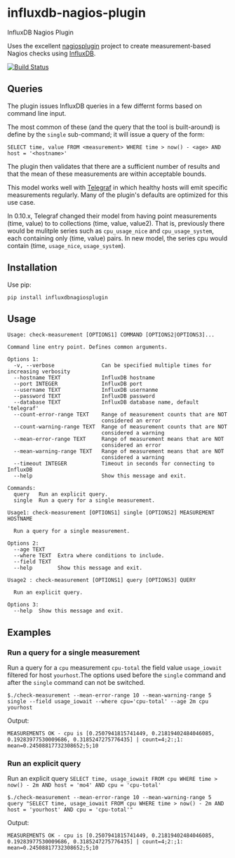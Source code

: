 # influxdb-nagios-plugin

InfluxDB Nagios Plugin

Uses the excellent [nagiosplugin](https://pythonhosted.org/nagiosplugin/) project to create
measurement-based Nagios checks using [InfluxDB](https://influxdb.com/).

[![Build Status](https://travis-ci.org/locationlabs/influxdb-nagios-plugin.png)](https://travis-ci.org/locationlabs/influxdb-nagios-plugin)

## Queries

The plugin issues InfluxDB queries in a few differnt forms based on command line input.

The most common of these (and the query that the tool is built-around) is define by the
`single` sub-command; it will issue a query of the form:

    SELECT time, value FROM <measurement> WHERE time > now() - <age> AND host = '<hostname>'

The plugin then validates that there are a sufficient number of results and that the mean of
these measurements are within acceptable bounds.

This model works well with [Telegraf](https://github.com/influxdb/telegraf) in which healthy
hosts will emit specific measurements regularly. Many of the plugin's defaults are optimized
for this use case.

In 0.10.x, Telegraf changed their model from having point measurements (time, value) to
to collections (time, value, value2).  That is, previously there would be mulitple series such as
`cpu_usage_nice` and `cpu_usage_system`, each containing only (time, value) pairs.  In new
model, the series cpu would contain (time, `usage_nice`, `usage_system`).

## Installation

Use pip:

    pip install influxdbnagiosplugin


## Usage

	Usage: check-measurement [OPTIONS1] COMMAND [OPTIONS2|OPTIONS3]...
	
	Command line entry point. Defines common arguments.
	
	Options 1:
	  -v, --verbose               Can be specified multiple times for increasing verbosity
	  --hostname TEXT             InfluxDB hostname
	  --port INTEGER              InfluxDB port
	  --username TEXT             InfluxDB usernanme
	  --password TEXT             InfluxDB password
	  --database TEXT             InfluxDB database name, default 'telegraf'
	  --count-error-range TEXT    Range of measurement counts that are NOT
								  considered an error
	  --count-warning-range TEXT  Range of measurement counts that are NOT
								  considered a warning
	  --mean-error-range TEXT     Range of measurement means that are NOT
								  considered an error
	  --mean-warning-range TEXT   Range of measurement means that are NOT
								  considered a warning
	  --timeout INTEGER           Timeout in seconds for connecting to InfluxDB
	  --help                      Show this message and exit.
	
	Commands:
	  query   Run an explicit query.
	  single  Run a query for a single measurement.
	
	Usage1: check-measurement [OPTIONS1] single [OPTIONS2] MEASUREMENT HOSTNAME
	
	  Run a query for a single measurement.
	
	Options 2:
	  --age TEXT
	  --where TEXT  Extra where conditions to include.
	  --field TEXT
	  --help        Show this message and exit.
	
	Usage2 : check-measurement [OPTIONS1] query [OPTIONS3] QUERY
	
	  Run an explicit query.
	
	Options 3:
	  --help  Show this message and exit.

## Examples

### Run a query for a single measurement

Run a query for a `cpu` measurement `cpu-total`  the field value `usage_iowait` filtered for host `yourhost`.The options used  before the `single` command and after the `single` command can not be switched.

```shell
$./check-measurement --mean-error-range 10 --mean-warning-range 5 single --field usage_iowait --where cpu='cpu-total' --age 2m cpu yourhost
```

Output:

```shell
MEASUREMENTS OK - cpu is [0.2507941815741449, 0.21819402484046085, 0.19283977530009686, 0.3185247275776435] | count=4;2:;1: mean=0.24508817732308652;5;10
```

### Run an explicit query

Run an explicit query `SELECT time, usage_iowait FROM cpu WHERE time > now() - 2m AND host = 'mo4' AND cpu = 'cpu-total'` 

```shell
$./check-measurement --mean-error-range 10 --mean-warning-range 5 query "SELECT time, usage_iowait FROM cpu WHERE time > now() - 2m AND host = 'yourhost' AND cpu = 'cpu-total'"
```

Output:

```shell
MEASUREMENTS OK - cpu is [0.2507941815741449, 0.21819402484046085, 0.19283977530009686, 0.3185247275776435] | count=4;2:;1: mean=0.24508817732308652;5;10
```

